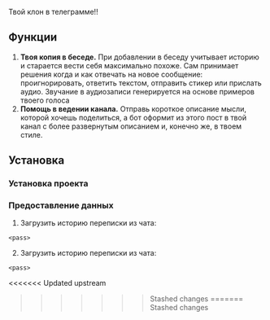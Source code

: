 Твой клон в телеграмме!!


## Функции

1. **Твоя копия в беседе.** При добавлении в беседу учитывает историю и старается вести себя максимально похоже. Сам принимает решения когда и как отвечать на новое сообщение: проигнорировать, ответить текстом, отправить стикер или прислать аудио. Звучание в аудиозаписи генерируется на основе примеров твоего голоса
2. **Помощь в ведении канала.** Отправь короткое описание мысли, которой хочешь поделиться, а бот оформит из этого пост в твой канал с более развернутым описанием и, конечно же, в твоем стиле.


## Установка

### Установка проекта


### Предоставление данных

1. Загрузить историю переписки из чата: 

```
<pass>
```

2. Загрузить историю переписки из чата: 

```
<pass>
```

<<<<<<< Updated upstream
>>>>>>> Stashed changes
=======
>>>>>>> Stashed changes
